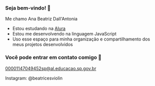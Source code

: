 ### Seja bem-vindo! 🍰

Me chamo Ana Beatriz Dall'Antonia

- Estou estudando na [Alura](https://www.alura.com.br)
- Estou me desenvolvendo na linguagem JavaScript
- Uso esse espaço para minha organização e compartilhamento dos meus projetos desenvolvidos

### Você pode entrar em contato comigo 💌

00001147049452sp@al.educacao.sp.gov.br
  
Instagram: @beatricesviolin

